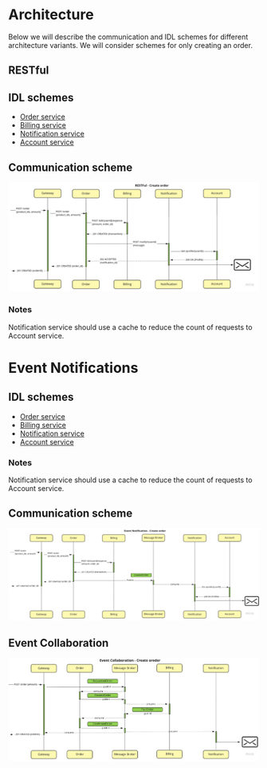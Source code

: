 # Architecture

Below we will describe the communication and IDL schemes for different architecture variants. We will consider schemes for only creating an order.

## RESTful

## IDL schemes

- [Order service](https://github.com/ds-vologdin/otus-software-architect/blob/main/task06/arch/restful/order.yml)
- [Billing service](https://github.com/ds-vologdin/otus-software-architect/blob/main/task06/arch/restful/billing.yml)
- [Notification service](https://github.com/ds-vologdin/otus-software-architect/blob/main/task06/arch/restful/notification.yml)
- [Account service](https://github.com/ds-vologdin/otus-software-architect/blob/main/task06/arch/restful/account.yml)

## Communication scheme
![restful](https://github.com/ds-vologdin/otus-software-architect/blob/main/task06/images/restful.jpg)

### Notes

Notification service should use a cache to reduce the count of requests to Account service.

# Event Notifications

## IDL schemes

- [Order service](https://github.com/ds-vologdin/otus-software-architect/blob/main/task06/arch/event%20notification/order.yml)
- [Billing service](hhttps://github.com/ds-vologdin/otus-software-architect/blob/main/task06/arch/event%20notification/billing.yml)
- [Notification service](https://github.com/ds-vologdin/otus-software-architect/blob/main/task06/arch/event%20notification/notification.yml)
- [Account service](https://github.com/ds-vologdin/otus-software-architect/blob/main/task06/arch/event%20notification/account.yml)

### Notes

Notification service should use a cache to reduce the count of requests to Account service.

## Communication scheme
![event notification](https://github.com/ds-vologdin/otus-software-architect/blob/main/task06/images/event_notification.jpg)

## Event Collaboration

![event collaboration](https://github.com/ds-vologdin/otus-software-architect/blob/main/task06/images/event_collaboration.jpg)

